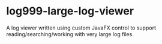 # log999-large-log-viewer
A log viewer written using custom JavaFX control to support reading/searching/working with very large log files.

